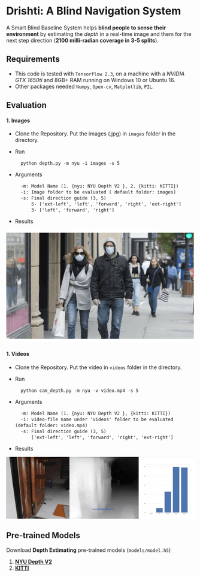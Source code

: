 # Drishti: A Blind Navigation System

A Smart Blind Baseline System helps **blind people to sense their environment** by estimating the *depth* in a real-time image and them for the next step direction (**2100 milli-radian  coverage in 3-5  splits**). 

## Requirements
* This code is tested with `Tensorflow 2.3`,  on a machine with a *NVIDIA GTX 1650ti* and 8GB+ RAM running on Windows 10 or Ubuntu 16.
* Other packages needed `Numpy`, `Open-cv`, `Matplotlib`, `PIL`.

## Evaluation

#### 1. Images

* Clone the Repository. Put the images (.jpg) in `images` folder in the directory.
* Run

        python depth.py -m nyu -i images -s 5
        
* Arguments
        
        -m: Model Name (1. {nyu: NYU Depth V2 }, 2. {kitti: KITTI})
        -i: Image folder to be evaluated ( default folder: images)
        -s: Final direction guide (3, 5)
            5- ['ext-left', 'left', 'forward', 'right', 'ext-right']
            3- ['left', 'forward', 'right']
            
* Results

<img src="results/result2.gif" height="300">


#### 1. Videos

* Clone the Repository. Put the video in `videos` folder in the directory.
* Run

        python cam_depth.py -m nyu -v video.mp4 -s 5
        
* Arguments
        
        -m: Model Name (1. {nyu: NYU Depth V2 }, {kitti: KITTI})
        -i: video-file name under 'videos' folder to be evaluated (default folder: video.mp4)
        -s: Final direction guide (3, 5)
            ['ext-left', 'left', 'forward', 'right', 'ext-right']
            
* Results


<img src="results/result0.gif">


## Pre-trained Models

Download **Depth Estimating** pre-trained models (`models/model.h5`)

1. <a href="https://s3-eu-west-1.amazonaws.com/densedepth/nyu.h5">**NYU Depth V2**</a>
2. <a href="https://s3-eu-west-1.amazonaws.com/densedepth/kitti.h5">**KITTI**</a>
        
        
